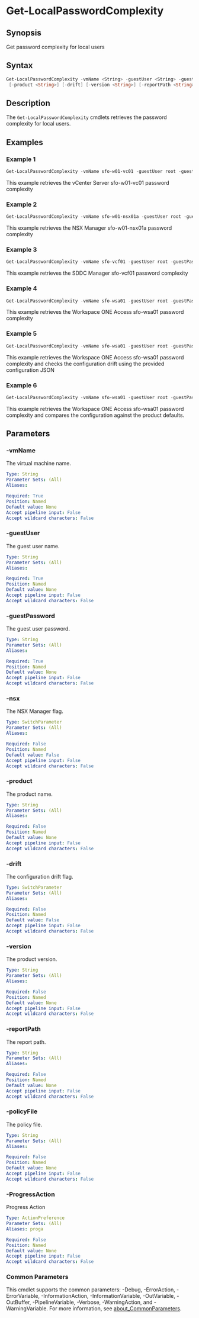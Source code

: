 # Get-LocalPasswordComplexity

## Synopsis

Get password complexity for local users

## Syntax

```powershell
Get-LocalPasswordComplexity -vmName <String> -guestUser <String> -guestPassword <String> [-nsx]
 [-product <String>] [-drift] [-version <String>] [-reportPath <String>] [-policyFile <String>] [-ProgressAction <ActionPreference>] [<CommonParameters>]
```

## Description

The `Get-LocalPasswordComplexity` cmdlets retrieves the password complexity for local users.

## Examples

### Example 1

```powershell
Get-LocalPasswordComplexity -vmName sfo-w01-vc01 -guestUser root -guestPassword VMw@re1!
```

This example retrieves the vCenter Server sfo-w01-vc01 password complexity

### Example 2

```powershell
Get-LocalPasswordComplexity -vmName sfo-w01-nsx01a -guestUser root -guestPassword VMw@re1!VMw@re1! -nsx
```

This example retrieves the NSX Manager sfo-w01-nsx01a password complexity

### Example 3

```powershell
Get-LocalPasswordComplexity -vmName sfo-vcf01 -guestUser root -guestPassword VMw@re1!
```

This example retrieves the SDDC Manager sfo-vcf01 password complexity

### Example 4

```powershell
Get-LocalPasswordComplexity -vmName sfo-wsa01 -guestUser root -guestPassword VMw@re1!
```

This example retrieves the Workspace ONE Access sfo-wsa01 password complexity

### Example 5

```powershell
Get-LocalPasswordComplexity -vmName sfo-wsa01 -guestUser root -guestPassword VMw@re1! -drift -product wsaLocal -reportPath "F:\Reporting" -policyFile "passwordPolicyConfig.json"
```

This example retrieves the Workspace ONE Access sfo-wsa01 password complexity and checks the configuration drift using the provided configuration JSON

### Example 6

```powershell
Get-LocalPasswordComplexity -vmName sfo-wsa01 -guestUser root -guestPassword VMw@re1! -drift -product wsaLocal
```

This example retrieves the Workspace ONE Access sfo-wsa01 password complexity and compares the configuration against the product defaults.

## Parameters

### -vmName

The virtual machine name.

```yaml
Type: String
Parameter Sets: (All)
Aliases:

Required: True
Position: Named
Default value: None
Accept pipeline input: False
Accept wildcard characters: False
```

### -guestUser

The guest user name.

```yaml
Type: String
Parameter Sets: (All)
Aliases:

Required: True
Position: Named
Default value: None
Accept pipeline input: False
Accept wildcard characters: False
```

### -guestPassword

The guest user password.

```yaml
Type: String
Parameter Sets: (All)
Aliases:

Required: True
Position: Named
Default value: None
Accept pipeline input: False
Accept wildcard characters: False
```

### -nsx

The NSX Manager flag.

```yaml
Type: SwitchParameter
Parameter Sets: (All)
Aliases:

Required: False
Position: Named
Default value: False
Accept pipeline input: False
Accept wildcard characters: False
```

### -product

The product name.

```yaml
Type: String
Parameter Sets: (All)
Aliases:

Required: False
Position: Named
Default value: None
Accept pipeline input: False
Accept wildcard characters: False
```

### -drift

The configuration drift flag.

```yaml
Type: SwitchParameter
Parameter Sets: (All)
Aliases:

Required: False
Position: Named
Default value: False
Accept pipeline input: False
Accept wildcard characters: False
```

### -version

The product version.

```yaml
Type: String
Parameter Sets: (All)
Aliases:

Required: False
Position: Named
Default value: None
Accept pipeline input: False
Accept wildcard characters: False
```

### -reportPath

The report path.

```yaml
Type: String
Parameter Sets: (All)
Aliases:

Required: False
Position: Named
Default value: None
Accept pipeline input: False
Accept wildcard characters: False
```

### -policyFile

The policy file.

```yaml
Type: String
Parameter Sets: (All)
Aliases:

Required: False
Position: Named
Default value: None
Accept pipeline input: False
Accept wildcard characters: False
```

### -ProgressAction

Progress Action

```yaml
Type: ActionPreference
Parameter Sets: (All)
Aliases: proga

Required: False
Position: Named
Default value: None
Accept pipeline input: False
Accept wildcard characters: False
```

### Common Parameters

This cmdlet supports the common parameters: -Debug, -ErrorAction, -ErrorVariable, -InformationAction, -InformationVariable, -OutVariable, -OutBuffer, -PipelineVariable, -Verbose, -WarningAction, and -WarningVariable. For more information, see [about_CommonParameters](http://go.microsoft.com/fwlink/?LinkID=113216).
